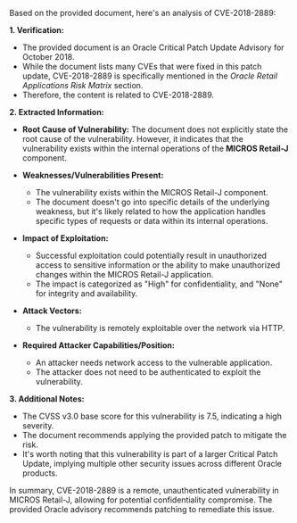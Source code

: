 Based on the provided document, here's an analysis of CVE-2018-2889:

**1. Verification:**
   - The provided document is an Oracle Critical Patch Update Advisory for October 2018.
   - While the document lists many CVEs that were fixed in this patch update, CVE-2018-2889 is specifically mentioned in the *Oracle Retail Applications Risk Matrix* section.
   - Therefore, the content is related to CVE-2018-2889.

**2. Extracted Information:**

   - **Root Cause of Vulnerability:** The document does not explicitly state the root cause of the vulnerability. However, it indicates that the vulnerability exists within the internal operations of the **MICROS Retail-J** component.
    
   - **Weaknesses/Vulnerabilities Present:**
        - The vulnerability exists within the MICROS Retail-J component. 
        - The document doesn't go into specific details of the underlying weakness, but it's likely related to how the application handles specific types of requests or data within its internal operations.

   - **Impact of Exploitation:**
        - Successful exploitation could potentially result in unauthorized access to sensitive information or the ability to make unauthorized changes within the MICROS Retail-J application.
        - The impact is categorized as "High" for confidentiality, and "None" for integrity and availability.

   - **Attack Vectors:**
        - The vulnerability is remotely exploitable over the network via HTTP.

   - **Required Attacker Capabilities/Position:**
        - An attacker needs network access to the vulnerable application.
        - The attacker does not need to be authenticated to exploit the vulnerability.

**3. Additional Notes:**
   - The CVSS v3.0 base score for this vulnerability is 7.5, indicating a high severity.
   - The document recommends applying the provided patch to mitigate the risk.
   - It's worth noting that this vulnerability is part of a larger Critical Patch Update, implying multiple other security issues across different Oracle products.

In summary, CVE-2018-2889 is a remote, unauthenticated vulnerability in MICROS Retail-J, allowing for potential confidentiality compromise. The provided Oracle advisory recommends patching to remediate this issue.